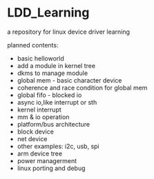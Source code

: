 # LDD_Learning
a repository for linux device driver learning

planned contents:
- basic helloworld
- add a module in kernel tree
- dkms to manage module
- global mem - basic character device
- coherence and race condition for global mem
- global fifo - blocked io
- async io,like interrupt or sth
- kernel interrupt
- mm & io operation
- platform/bus architecture
- block device
- net device
- other examples: i2c, usb, spi
- arm device tree
- power managerment
- linux porting and debug


